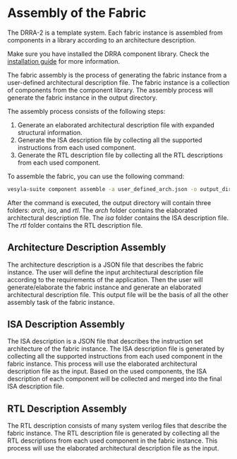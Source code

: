 # Assembly of the Fabric

The DRRA-2 is a template system. Each fabric instance is assembled from components in a library according to an architecture description.

Make sure you have installed the DRRA component library. Check the [installation guide](./Installation.md) for more information.

The fabric assembly is the process of generating the fabric instance from a user-defined architectural description file. The fabric instance is a collection of components from the component library. The assembly process will generate the fabric instance in the output directory.

The assembly process consists of the following steps:

1. Generate an elaborated architectural description file with expanded structural information.
2. Generate the ISA description file by collecting all the supported instructions from each used component.
3. Generate the RTL description file by collecting all the RTL descriptions from each used component.

To assemble the fabric, you can use the following command:

```bash
vesyla-suite component assemble -a user_defined_arch.json -o output_dir
```

After the command is executed, the output directory will contain three folders: _arch_, _isa_, and _rtl_. The _arch_ folder contains the elaborated architectural description file. The _isa_ folder contains the ISA description file. The _rtl_ folder contains the RTL description file.

## Architecture Description Assembly

The architecture description is a JSON file that describes the fabric instance. The user will define the input architectural description file according to the requirements of the application. Then the user will generate/elaborate the fabric instance and generate an elaborated architectural description file. This output file will be the basis of all the other assembly task of the fabric instance.

## ISA Description Assembly

The ISA description is a JSON file that describes the instruction set architecture of the fabric instance. The ISA description file is generated by collecting all the supported instructions from each used component in the fabric instance. This process will use the elaborated architectural description file as the input. Based on the used components, the ISA description of each component will be collected and merged into the final ISA description file.

## RTL Description Assembly

The RTL description consists of many system verilog files that describe the fabric instance. The RTL description file is generated by collecting all the RTL descriptions from each used component in the fabric instance. This process will use the elaborated architectural description file as the input.
